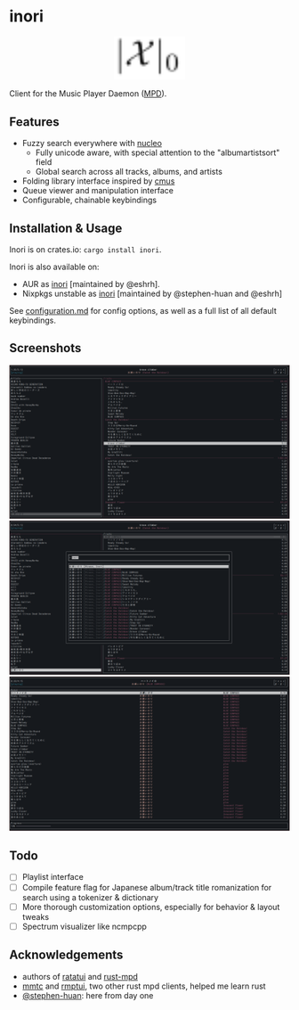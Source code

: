 # inori

<p align="center">
  <span
    title="inori = i nor i; nor is sometimes denoted by X and i's
look like norm bars with major version as a p-norm"
  >
    <picture>
      <source
        media="(prefers-color-scheme: light)"
        srcset="https://github.com/eshrh/inori/raw/HEAD/images/inori-logo.svg"
      />
      <source
        media="(prefers-color-scheme: dark)"
        srcset="https://github.com/eshrh/inori/raw/HEAD/images/inori-logo-white.svg"
      />
      <img src="./images/inori-logo.svg" width="128px" alt="inori logo" />
    </picture>
  </span>
</p>

Client for the Music Player Daemon ([MPD](https://www.musicpd.org/)).

## Features

- Fuzzy search everywhere with
  [nucleo](https://github.com/helix-editor/nucleo)
  - Fully unicode aware, with special attention to the "albumartistsort"
    field
  - Global search across all tracks, albums, and artists
- Folding library interface inspired by [cmus](https://cmus.github.io/)
- Queue viewer and manipulation interface
- Configurable, chainable keybindings

## Installation & Usage
Inori is on crates.io: `cargo install inori`.

Inori is also available on:
- AUR as [inori](https://aur.archlinux.org/packages/inori) [maintained by @eshrh].
- Nixpkgs unstable as [inori](https://github.com/NixOS/nixpkgs/blob/nixos-unstable/pkgs/by-name/in/inori/package.nix) [maintained by @stephen-huan and @eshrh]

See [configuration.md](./CONFIGURATION.md) for config options, as well
as a full list of all default keybindings.

## Screenshots

![Screenshot showing the library view](./images/library.png)
![Screenshot showing the search feature](./images/search.png)
![Screenshot showing the queue view](./images/queue.png)

## Todo

- [ ] Playlist interface
- [ ] Compile feature flag for Japanese album/track title romanization for search using a tokenizer & dictionary
- [ ] More thorough customization options, especially for behavior & layout tweaks
- [ ] Spectrum visualizer like ncmpcpp

## Acknowledgements

- authors of [ratatui](https://ratatui.rs/) and
  [rust-mpd](https://docs.rs/mpd/latest/mpd/)
- [mmtc](https://github.com/figsoda/mmtc) and
  [rmptui](https://github.com/krolyxon/rmptui), two other rust mpd
  clients, helped me learn rust
- [@stephen-huan](https://github.com/stephen-huan): here from day one
